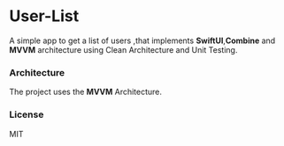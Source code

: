 
# User-List
A simple app to get a list of users ,that implements **SwiftUI**,**Combine** and **MVVM** architecture using Clean Architecture and Unit Testing.

### Architecture
The project uses the **MVVM** Architecture.

### License

MIT
